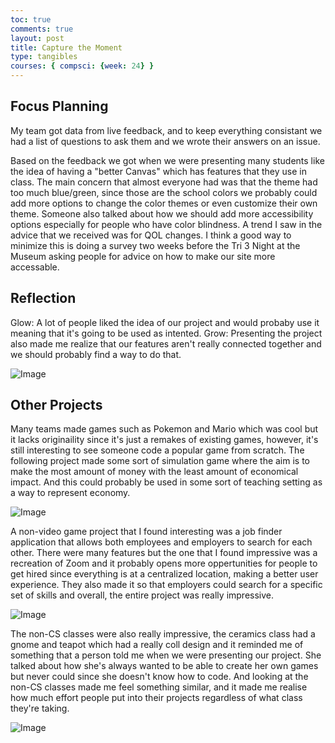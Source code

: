 ```yaml
---
toc: true
comments: true
layout: post
title: Capture the Moment
type: tangibles
courses: { compsci: {week: 24} }
---
```


## Focus Planning

My team got data from live feedback, and to keep everything consistant we had a list of questions to ask them and we wrote their answers on an issue.

Based on the feedback we got when we were presenting many students like the idea of having a "better Canvas" which has features that they use in class. The main concern that almost everyone had was that the theme had too much blue/green, since those are the school colors we probably could add more options to change the color themes or even customize their own theme. Someone also talked about how we should add more accessibility options especially for people who have color blindness. A trend I saw in the advice that we received was for QOL changes. I think a good way to minimize this is doing a survey two weeks before the Tri 3 Night at the Museum asking people for advice on how to make our site more accessable.

## Reflection

Glow: A lot of people liked the idea of our project and would probaby use it meaning that it's going to be used as intented. Grow: Presenting the project also made me realize that our features aren't really connected together and we should probably find a way to do that.

![Image](https://github.com/nighthawkcoders/teacher_portfolio/assets/82348259/15822e71-fa4c-4d2a-bdc1-9fc560573921)

## Other Projects

Many teams made games such as Pokemon and Mario which was cool but it lacks originaility since it's just a remakes of existing games, however, it's still interesting to see someone code a popular game from scratch. The following project made some sort of simulation game where the aim is to make the most amount of money with the least amount of economical impact. And this could probably be used in some sort of teaching setting as a way to represent economy.

![Image](https://github.com/nighthawkcoders/teacher_portfolio/assets/82348259/800470ff-778d-4c22-940d-66464903af8a)

A non-video game project that I found interesting was a job finder application that allows both employees and employers to search for each other. There were many features but the one that I found impressive was a recreation of Zoom and it probably opens more oppertunities for people to get hired since everything is at a centralized location, making a better user experience. They also made it so that employers could search for a specific set of skills and overall, the entire project was really impressive.

![Image](https://github.com/nighthawkcoders/teacher_portfolio/assets/82348259/c67a5a31-bd93-4bbd-937b-15efe2bb9640)

The non-CS classes were also really impressive, the ceramics class had a gnome and teapot which had a really coll design and it reminded me of something that a person told me when we were presenting our project. She talked about how she's always wanted to be able to create her own games but never could since she doesn't know how to code. And looking at the non-CS classes made me feel something similar, and it made me realise how much effort people put into their projects regardless of what class they're taking.

![Image](https://github.com/nighthawkcoders/teacher_portfolio/assets/82348259/002c95a6-ab2a-486f-a939-6ab080dd6132)